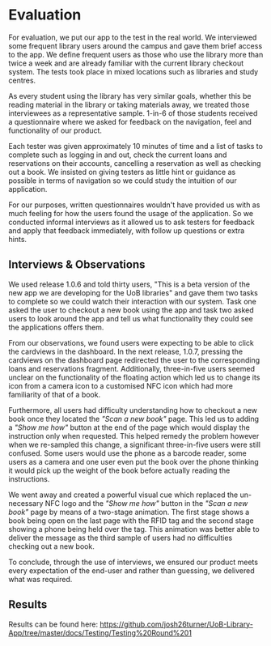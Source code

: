 # Evaluation

For evaluation, we put our app to the test in the real world. We interviewed some frequent library users around the campus and gave them brief access to the app. We define frequent users as those who use the library more than twice a week and are already familiar with the current library checkout system. The tests took place in mixed locations such as libraries and study centres. 

As every student using the library has very similar goals, whether this be reading material in the library or taking materials away, we treated those interviewees as a representative sample. 1-in-6 of those students received a questionnaire where we asked for feedback on the navigation, feel and functionality of our product.

Each tester was given approximately 10 minutes of time and a list of tasks to complete such as logging in and out, check the current loans and reservations on their accounts, cancelling a reservation as well as checking out a book. We insisted on giving testers as little hint or guidance as possible in terms of navigation so we could study the intuition of our application.

For our purposes, written questionnaires wouldn't have provided us with as much feeling for how the users found the usage of the application. So we conducted informal interviews as it allowed us to ask testers for feedback and apply that feedback immediately, with follow up questions or extra hints.

## Interviews & Observations

We used release 1.0.6 and told thirty users, "This is a beta version of the new app we are developing for the UoB libraries" and gave them two tasks to complete so we could watch their interaction with our system. Task one asked the user to checkout a new book using the app and task two asked users to look around the app and tell us what functionality they could see the applications offers them.

From our observations, we found users were expecting to be able to click the cardviews in the dashboard. In the next release, 1.0.7, pressing the cardviews on the dashboard page redirected the user to the corresponding loans and reservations fragment. Additionally, three-in-five users seemed unclear on the functionality of the floating action which led us to change its icon from a camera icon to a customised NFC icon which had more familiarity of that of a book. 

Furthermore, all users had difficulty understanding how to checkout a new book once they located the *"Scan a new book"* page. This led us to adding a *"Show me how"* button at the end of the page which would display the instruction only when requested. This helped remedy the problem however when we re-sampled this change, a significant three-in-five users were still confused. Some users would use the phone as a barcode reader, some users as a camera and one user even put the book over the phone thinking it would pick up the weight of the book before actually reading the instructions.

We went away and created a powerful visual cue which replaced the un-necessary NFC logo and the *"Show me how"* button in the *"Scan a new book"* page by means of a two-stage animation. The first stage shows a book being open on the last page with the RFID tag and the second stage showing a phone being held over the tag. This animation was better able to deliver the message as the third sample of users had no difficulties checking out a new book. 

To conclude, through the use of interviews, we ensured our product meets every expectation of the end-user and rather than guessing, we delivered what was required.

## Results  

Results can be found here: https://github.com/josh26turner/UoB-Library-App/tree/master/docs/Testing/Testing%20Round%201
